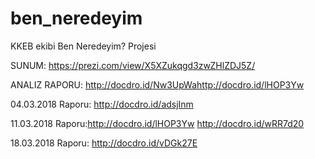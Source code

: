 # ben_neredeyim
KKEB ekibi Ben Neredeyim? Projesi

SUNUM: https://prezi.com/view/X5XZukqgd3zwZHlZDJ5Z/

ANALIZ RAPORU: http://docdro.id/Nw3UpWahttp://docdro.id/lHOP3Yw

04.03.2018 Raporu: http://docdro.id/adsjInm

11.03.2018 Raporu:http://docdro.id/lHOP3Yw   http://docdro.id/wRR7d20

18.03.2018 Raporu: http://docdro.id/vDGk27E
